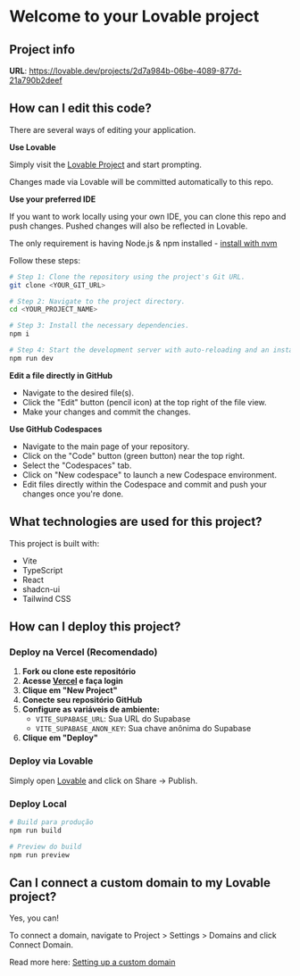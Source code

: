 # Welcome to your Lovable project

## Project info

**URL**: https://lovable.dev/projects/2d7a984b-06be-4089-877d-21a790b2deef

## How can I edit this code?

There are several ways of editing your application.

**Use Lovable**

Simply visit the [Lovable Project](https://lovable.dev/projects/2d7a984b-06be-4089-877d-21a790b2deef) and start prompting.

Changes made via Lovable will be committed automatically to this repo.

**Use your preferred IDE**

If you want to work locally using your own IDE, you can clone this repo and push changes. Pushed changes will also be reflected in Lovable.

The only requirement is having Node.js & npm installed - [install with nvm](https://github.com/nvm-sh/nvm#installing-and-updating)

Follow these steps:

```sh
# Step 1: Clone the repository using the project's Git URL.
git clone <YOUR_GIT_URL>

# Step 2: Navigate to the project directory.
cd <YOUR_PROJECT_NAME>

# Step 3: Install the necessary dependencies.
npm i

# Step 4: Start the development server with auto-reloading and an instant preview.
npm run dev
```

**Edit a file directly in GitHub**

- Navigate to the desired file(s).
- Click the "Edit" button (pencil icon) at the top right of the file view.
- Make your changes and commit the changes.

**Use GitHub Codespaces**

- Navigate to the main page of your repository.
- Click on the "Code" button (green button) near the top right.
- Select the "Codespaces" tab.
- Click on "New codespace" to launch a new Codespace environment.
- Edit files directly within the Codespace and commit and push your changes once you're done.

## What technologies are used for this project?

This project is built with:

- Vite
- TypeScript
- React
- shadcn-ui
- Tailwind CSS

## How can I deploy this project?

### Deploy na Vercel (Recomendado)

1. **Fork ou clone este repositório**
2. **Acesse [Vercel](https://vercel.com) e faça login**
3. **Clique em "New Project"**
4. **Conecte seu repositório GitHub**
5. **Configure as variáveis de ambiente:**
   - `VITE_SUPABASE_URL`: Sua URL do Supabase
   - `VITE_SUPABASE_ANON_KEY`: Sua chave anônima do Supabase
6. **Clique em "Deploy"**

### Deploy via Lovable

Simply open [Lovable](https://lovable.dev/projects/2d7a984b-06be-4089-877d-21a790b2deef) and click on Share -> Publish.

### Deploy Local

```bash
# Build para produção
npm run build

# Preview do build
npm run preview
```

## Can I connect a custom domain to my Lovable project?

Yes, you can!

To connect a domain, navigate to Project > Settings > Domains and click Connect Domain.

Read more here: [Setting up a custom domain](https://docs.lovable.dev/tips-tricks/custom-domain#step-by-step-guide)
